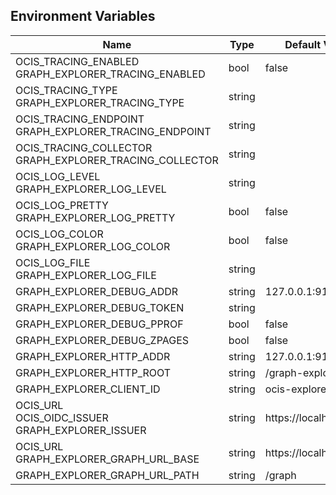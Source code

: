 ## Environment Variables

| Name | Type | Default Value | Description |
|------|------|---------------|-------------|
| OCIS_TRACING_ENABLED<br/>GRAPH_EXPLORER_TRACING_ENABLED | bool | false | |
| OCIS_TRACING_TYPE<br/>GRAPH_EXPLORER_TRACING_TYPE | string |  | |
| OCIS_TRACING_ENDPOINT<br/>GRAPH_EXPLORER_TRACING_ENDPOINT | string |  | |
| OCIS_TRACING_COLLECTOR<br/>GRAPH_EXPLORER_TRACING_COLLECTOR | string |  | |
| OCIS_LOG_LEVEL<br/>GRAPH_EXPLORER_LOG_LEVEL | string |  | |
| OCIS_LOG_PRETTY<br/>GRAPH_EXPLORER_LOG_PRETTY | bool | false | |
| OCIS_LOG_COLOR<br/>GRAPH_EXPLORER_LOG_COLOR | bool | false | |
| OCIS_LOG_FILE<br/>GRAPH_EXPLORER_LOG_FILE | string |  | |
| GRAPH_EXPLORER_DEBUG_ADDR | string | 127.0.0.1:9136 | |
| GRAPH_EXPLORER_DEBUG_TOKEN | string |  | |
| GRAPH_EXPLORER_DEBUG_PPROF | bool | false | |
| GRAPH_EXPLORER_DEBUG_ZPAGES | bool | false | |
| GRAPH_EXPLORER_HTTP_ADDR | string | 127.0.0.1:9135 | |
| GRAPH_EXPLORER_HTTP_ROOT | string | /graph-explorer | |
| GRAPH_EXPLORER_CLIENT_ID | string | ocis-explorer.js | |
| OCIS_URL<br/>OCIS_OIDC_ISSUER<br/>GRAPH_EXPLORER_ISSUER | string | https://localhost:9200 | |
| OCIS_URL<br/>GRAPH_EXPLORER_GRAPH_URL_BASE | string | https://localhost:9200 | |
| GRAPH_EXPLORER_GRAPH_URL_PATH | string | /graph | |